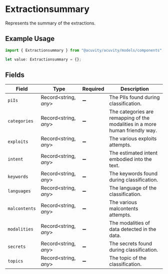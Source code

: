 # Extractionsummary

Represents the summary of the extractions.

## Example Usage

```typescript
import { Extractionsummary } from "@acuvity/acuvity/models/components";

let value: Extractionsummary = {};
```

## Fields

| Field                                                                        | Type                                                                         | Required                                                                     | Description                                                                  |
| ---------------------------------------------------------------------------- | ---------------------------------------------------------------------------- | ---------------------------------------------------------------------------- | ---------------------------------------------------------------------------- |
| `piIs`                                                                       | Record<string, *any*>                                                        | :heavy_minus_sign:                                                           | The PIIs found during classification.                                        |
| `categories`                                                                 | Record<string, *any*>                                                        | :heavy_minus_sign:                                                           | The categories are remapping of the modalities in a more human friendly way. |
| `exploits`                                                                   | Record<string, *any*>                                                        | :heavy_minus_sign:                                                           | The various exploits attempts.                                               |
| `intent`                                                                     | Record<string, *any*>                                                        | :heavy_minus_sign:                                                           | The estimated intent embodied into the text.                                 |
| `keywords`                                                                   | Record<string, *any*>                                                        | :heavy_minus_sign:                                                           | The keywords found during classification.                                    |
| `languages`                                                                  | Record<string, *any*>                                                        | :heavy_minus_sign:                                                           | The language of the classification.                                          |
| `malcontents`                                                                | Record<string, *any*>                                                        | :heavy_minus_sign:                                                           | The various malcontents attempts.                                            |
| `modalities`                                                                 | Record<string, *any*>                                                        | :heavy_minus_sign:                                                           | The modalities of data detected in the data.                                 |
| `secrets`                                                                    | Record<string, *any*>                                                        | :heavy_minus_sign:                                                           | The secrets found during classification.                                     |
| `topics`                                                                     | Record<string, *any*>                                                        | :heavy_minus_sign:                                                           | The topic of the classification.                                             |